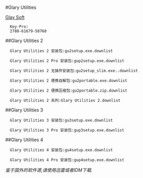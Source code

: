 #Glary Utilities

[Glay Soft](http://www.glarysoft.com/)

      Key-Pro:
      2788-61679-58768

##Glary Utilities 2

      Glary Utilities 2 安装包:gu2setup.exe.downlist

      Glary Utilities 2 Pro 安装包:gup2setup.exe.downlist

      Glary Utilities 2 无插件安装包:gu2setup_slim.exe..downlist

      Glary Utilities 2 便携自解包:gu2portable.exe.downlist

      Glary Utilities 2 便携压缩包:gu2portable.zip.downlist

      Glary Utilities 2 系列:Glary Utilities 2.downlist

##Glary Utilities 3

      Glary Utilities 3 安装包:gu3setup.exe.downlist

      Glary Utilities 3 Pro 安装包:gup3setup.exe.downlist

##Glary Utilities 4

      Glary Utilities 4 安装包:gu4setup.exe.downlist

      Glary Utilities 4 Pro 安装包:gup4setup.exe.downlist

*鉴于国外的软件源,请使用迅雷或者IDM下载.*
